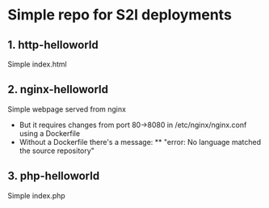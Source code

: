 # Simple repo for S2I deployments

## 1. http-helloworld

Simple index.html

## 2. nginx-helloworld

Simple webpage served from nginx

* But it requires changes from port 80->8080 in /etc/nginx/nginx.conf using a Dockerfile
* Without a Dockerfile there's a message: 
** "error: No language matched the source repository"

## 3. php-helloworld

Simple index.php
